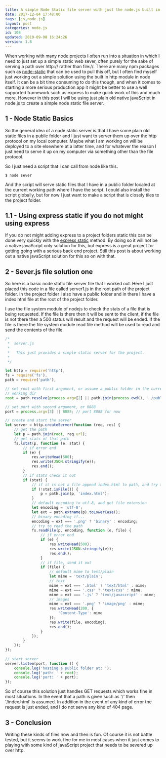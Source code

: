 ```yaml
---
title: A simple Node Static file server with just the node.js built in modules.
date: 2017-12-04 17:48:00
tags: [js,node.js]
layout: post
categories: node.js
id: 108
updated: 2019-09-08 16:24:26
version: 1.8
---
```


When working with many node projects I often run into a situation in which I need to just set up a simple static web sever, often purely for the sake of serving a path over http:// rather than file://. There are many npm packages such as [node-static](https://www.npmjs.com/package/node-static) that can be used to pull this off, but I often find myself just working out a simple solution using the built in http module in node itself. It can be a bit time consuming to do this though, and when it comes to starting a more serious production app it might be better to use a well supported framework such as express to make quick work of this and much more. However in this post I will be using just plain old native javaScript in node.js to create a simple node static file server.


<!-- more -->

## 1 - Node Static Basics

So the general idea of a node static server is that I have some plain old static files in a public folder and I just want to server them up over the http protocol on my local computer. Maybe what I am working on will be deployed to a site elsewhere at a latter time, and for whatever the reason I just need to serve it up on my computer via something other than the file protocol.

So I just need a script that I can call from node like this.

```
$ node sever
```

And the script will serve static files that I have in a public folder localed at the current working path where I have the script. I could also install the script globally, but for now I just want to make a script that is closely tiles to the project folder.
## 1.1 - Using express static if you do not might using express

If you do not might adding express to a project folders static this can be done very quickly with the [express static](/2018/05/24/express-static/) method. By doing so it will not be a native javaScript only solution for this, but express is a great project for getting going with a serious back end project. Still this post is about working out a native javaScript solution for this so on with that.

## 2 - Sever.js file solution one

So here is a basic node static file server file that I worked out. Here I just placed this code in a file called server1.js in the root path of the project folder. In the project folder I also have a public folder and in there I have a index html file at the root of the project folder.

I use the file system module of nodejs to check the stats of a file that is being requested. If the file is there then it will be sent to the client, if the file is not there then a 500 status will result and the request will be ended. If the file is there the file system module read file method will be used to read and send the contents of the file.

```js
/*
 *  server.js
 *
 *   This just provides a simple static server for the project.
 *
 */

let http = require('http'),
fs = require('fs'),
path = require('path'),

// set root with first argument, or assume a public folder in the current
// working dir
root = path.resolve(process.argv[2] || path.join(process.cwd(), './public')),

// set port with second argument, or 8888
port = process.argv[3] || 8888; // port 8888 for now

// create and start the server
let server = http.createServer(function (req, res) {
    // get the path
    let p = path.join(root, req.url);
    // get stats of that path
    fs.lstat(p, function (e, stat) {
        // if error end
        if (e) {
            res.writeHead(500);
            res.write(JSON.stringify(e));
            res.end();
        }
        // if stats check it out
        if (stat) {
            // if it is not a file append index.html to path, and try that
            if (!stat.isFile()) {
                p = path.join(p, 'index.html');
            }
            // default encoding to utf-8, and get file extension
            let encoding = 'utf-8';
            let ext = path.extname(p).toLowerCase();
            // binary encoding if...
            encoding = ext === '.png' ? 'binary' : encoding;
            // try to read the path
            fs.readFile(p, encoding, function (e, file) {
                // if error end
                if (e) {
                    res.writeHead(500);
                    res.write(JSON.stringify(e));
                    res.end();
                }
                // if file, send it out
                if (file) {
                    // default mime to text/plain
                    let mime = 'text/plain';
                    // text
                    mime = ext === '.html' ? 'text/html' : mime;
                    mime = ext === '.css' ? 'text/css' : mime;
                    mime = ext === '.js' ? 'text/javascript' : mime;
                    // images
                    mime = ext === '.png' ? 'image/png' : mime;
                    res.writeHead(200, {
                        'Content-Type': mime
                    });
                    res.write(file, encoding);
                    res.end();
                }
            });
        }
    });
});
 
// start server
server.listen(port, function () {
    console.log('hosting a public folder at: ');
    console.log('path: ' + root);
    console.log('port: ' + port);
});
```

So of course this solution just handles GET requests which works fine in most situations. In the event that a path is given such as '/' then '/index.html' is assumed. In addition in the event of any kind of error the request is just ended, and I do not serve any kind of 404 page.

## 3 - Conclusion

Writing these kinds of files now and then is fun. Of course it is not battle tested, but it seems to work fine for me in most cases when it just comes to playing with some kind of javaScript project that needs to be severed up over http.